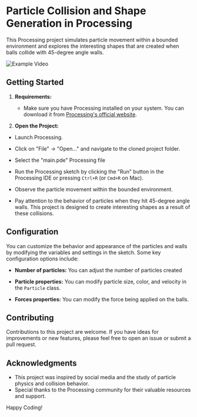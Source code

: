 # Particle Collision and Shape Generation in Processing

This Processing project simulates particle movement within a bounded environment and explores the interesting shapes that are created when balls collide with 45-degree angle walls.

<img src="example.gif" alt="Example Video" />

## Getting Started

1. **Requirements:**
   - Make sure you have Processing installed on your system. You can download it from [Processing's official website](https://processing.org/download).

2. **Open the Project:**
- Launch Processing.
- Click on "File" -> "Open..." and navigate to the cloned project folder.
- Select the "main.pde" Processing file

- Run the Processing sketch by clicking the "Run" button in the Processing IDE or pressing `Ctrl+R` (or `Cmd+R` on Mac).

- Observe the particle movement within the bounded environment.

- Pay attention to the behavior of particles when they hit 45-degree angle walls. This project is designed to create interesting shapes as a result of these collisions.

## Configuration

You can customize the behavior and appearance of the particles and walls by modifying the variables and settings in the sketch. Some key configuration options include:

- **Number of particles:** You can adjust the number of particles created

- **Particle properties:** You can modify particle size, color, and velocity in the `Particle` class.

- **Forces properties:** You can modify the force being applied on the balls.

## Contributing

Contributions to this project are welcome. If you have ideas for improvements or new features, please feel free to open an issue or submit a pull request.

## Acknowledgments
- This project was inspired by  social media and the study of particle physics and collision behavior.
- Special thanks to the Processing community for their valuable resources and support.

Happy Coding!

